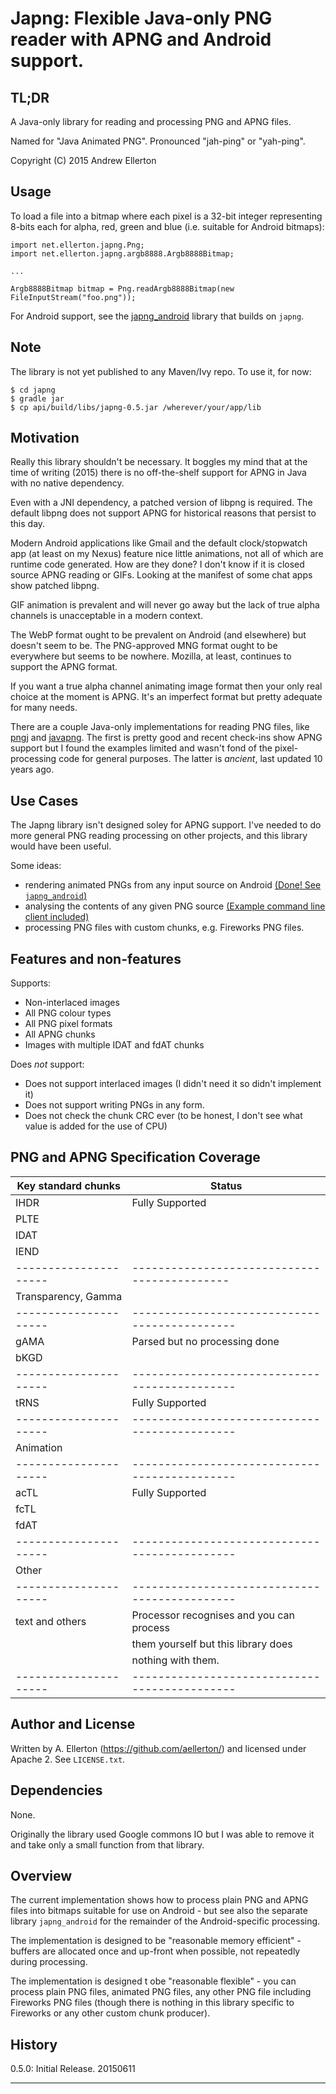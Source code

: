 # Japng: Flexible Java-only PNG reader with APNG and Android support.

## TL;DR

A Java-only library for reading and processing PNG and APNG files.

Named for "Java Animated PNG". Pronounced "jah-ping" or "yah-ping".

Copyright (C) 2015 Andrew Ellerton


## Usage

To load a file into a bitmap where each pixel is a 32-bit integer representing
8-bits each for alpha, red, green and blue (i.e. suitable for Android bitmaps):

    import net.ellerton.japng.Png;
    import net.ellerton.japng.argb8888.Argb8888Bitmap;

    ...
    
    Argb8888Bitmap bitmap = Png.readArgb8888Bitmap(new FileInputStream("foo.png"));

For Android support, see the [japng_android](https://github.com/aellerton/japng_android) library that builds on ``japng``.


## Note

The library is not yet published to any Maven/Ivy repo. To use it, for now:

    $ cd japng
    $ gradle jar
    $ cp api/build/libs/japng-0.5.jar /wherever/your/app/lib


## Motivation

Really this library shouldn't be necessary. It boggles my mind that at the time
of writing (2015) there is no off-the-shelf support for APNG in Java with no native
dependency.

Even with a JNI dependency, a patched version of libpng is required. The default
libpng does not support APNG for historical reasons that persist to this day.

Modern Android applications like Gmail and the default clock/stopwatch app (at least
on my Nexus) feature nice little animations, not all of which are runtime code 
generated. How are they done? I don't know if it is closed source APNG reading or 
GIFs. Looking at the manifest of some chat apps show patched libpng. 

GIF animation is prevalent and will never go away but the lack of true alpha 
channels is unacceptable in a modern context.

The WebP format ought to be prevalent on Android (and elsewhere) but doesn't seem
to be. The PNG-approved MNG format ought to be everywhere but seems to be nowhere.
Mozilla, at least, continues to support the APNG format.

If you want a true alpha channel animating image format then your only real choice
at the moment is APNG. It's an imperfect format but pretty adequate for many needs.

There are a couple Java-only implementations for reading PNG files, like 
[pngj](https://github.com/leonbloy/pngj) and [javapng](https://github.com/srbala/javapng?files=1).
The first is pretty good and recent check-ins show APNG support but I found the
examples limited and wasn't fond of the pixel-processing code for general purposes.
The latter is *ancient*, last updated 10 years ago.


## Use Cases

The Japng library isn't designed soley for APNG support. I've needed to do more
general PNG reading processing on other projects, and this library would have been
useful.

Some ideas:

- rendering animated PNGs from any input source on Android [(Done! See ``japng_android``)](https://github.com/aellerton/japng_android)
- analysing the contents of any given PNG source [(Example command line client included)](https://github.com/aellerton/japng/blob/master/sample_cli/src/main/java/net/ellerton/japng/PngInfo.java)
- processing PNG files with custom chunks, e.g. Fireworks PNG files.


## Features and non-features

Supports:

- Non-interlaced images
- All PNG colour types
- All PNG pixel formats
- All APNG chunks
- Images with multiple IDAT and fdAT chunks

Does *not* support:

- Does not support interlaced images (I didn't need it so didn't implement it)
- Does not support writing PNGs in any form.
- Does not check the chunk CRC ever (to be honest, I don't see what value is added
  for the use of CPU)


## PNG and APNG Specification Coverage

| Key standard chunks | Status          |
| ------------------- | --------------- |
| IHDR                | Fully Supported |
| PLTE                |                 |
| IDAT                |                 |
| IEND                |                 |
|---------------------|--------------------------------------------|
| Transparency, Gamma |                                            |
|---------------------|---------------------------------------------|
| gAMA                | Parsed but no processing done |
| bKGD                | |
|---------------------|---------------------------------------------|
| tRNS                | Fully Supported |
|---------------------|---------------------------------------------|
| Animation | |
|---------------------|---------------------------------------------|
| acTL                | Fully Supported |
| fcTL                | |
| fdAT                | |
|---------------------|---------------------------------------------|
| Other | |
|---------------------|---------------------------------------------|
| text and others     | Processor recognises and you can process |
|                     | them yourself but this library does |
|                     | nothing with them. |
|---------------------|---------------------------------------------|



## Author and License

Written by A. Ellerton (https://github.com/aellerton/) and licensed under Apache 2.
See ``LICENSE.txt``.

## Dependencies

None. 

Originally the library used Google commons IO but I was able to remove it
and take only a small function from that library.

## Overview

The current implementation shows how to process plain PNG and APNG files into
bitmaps suitable for use on Android - but see also the separate library 
``japng_android`` for the remainder of the Android-specific processing.

The implementation is designed to be "reasonable memory efficient" - buffers
are allocated once and up-front when possible, not repeatedly during processing.

The implementation is designed t obe "reasonable flexible" - you can process
plain PNG files, animated PNG files, any other PNG file including Fireworks PNG
files (though there is nothing in this library specific to Fireworks or any
other custom chunk producer).

## History

0.5.0: Initial Release. 20150611

***
